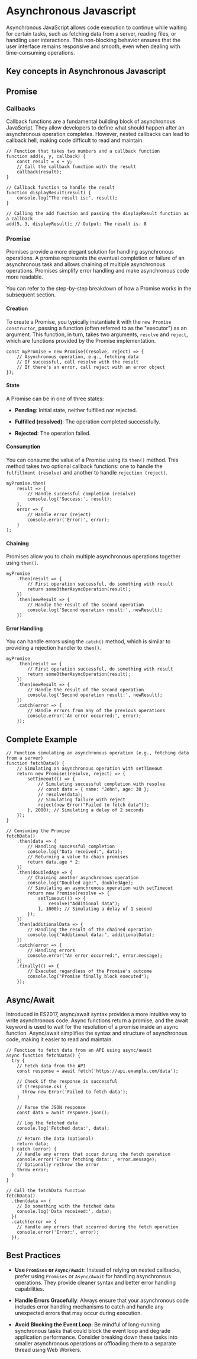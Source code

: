 # Asynchronous Javascript 

Asynchronous JavaScript allows code execution to continue while waiting for certain tasks, such as fetching data from a server, reading files, or handling user interactions. This non-blocking behavior ensures that the user interface remains responsive and smooth, even when dealing with time-consuming operations.


## Key concepts in Asynchronous Javascript

## Promise

### Callbacks

Callback functions are a fundamental building block of asynchronous JavaScript. They allow developers to define what should happen after an asynchronous operation completes. However, nested callbacks can lead to callback hell, making code difficult to read and maintain.

```
// Function that takes two numbers and a callback function
function add(x, y, callback) {
    const result = x + y;
    // Call the callback function with the result
    callback(result);
}

// Callback function to handle the result
function displayResult(result) {
    console.log("The result is:", result);
}

// Calling the add function and passing the displayResult function as a callback
add(5, 3, displayResult); // Output: The result is: 8
```


### Promise 

Promises provide a more elegant solution for handling asynchronous operations. A promise represents the eventual completion or failure of an asynchronous task and allows chaining of multiple asynchronous operations. Promises simplify error handling and make asynchronous code more readable.

You can refer to the step-by-step breakdown of how a Promise works in the subsequent section.

#### Creation 

To create a Promise, you typically instantiate it with the `new Promise constructor`, passing a function (often referred to as the "executor") as an argument. This function, in turn, takes two arguments, `resolve` and `reject`, which are functions provided by the Promise implementation.

```
const myPromise = new Promise((resolve, reject) => {
    // Asynchronous operation, e.g., fetching data
    // If successful, call resolve with the result
    // If there's an error, call reject with an error object
});
```


#### State

A Promise can be in one of three states:

- **Pending**: Initial state, neither fulfilled nor rejected.

- **Fulfilled (resolved)**: The operation completed successfully.

- **Rejected**: The operation failed.


#### Consumption

You can consume the value of a Promise using its `then()` method. This method takes two optional callback functions: one to handle the `fulfillment (resolve)` and another to handle `rejection (reject)`.

```
myPromise.then(
    result => {
        // Handle successful completion (resolve)
        console.log('Success:', result);
    },
    error => {
        // Handle error (reject)
        console.error('Error:', error);
    }
);
```


#### Chaining 

Promises allow you to chain multiple asynchronous operations together using `then()`.

```
myPromise
    .then(result => {
        // First operation successful, do something with result
        return someOtherAsyncOperation(result);
    })
    .then(newResult => {
        // Handle the result of the second operation
        console.log('Second operation result:', newResult);
    })
```


#### Error Handling

You can handle errors using the `catch()` method, which is similar to providing a rejection handler to `then()`.


```
myPromise
    .then(result => {
        // First operation successful, do something with result
        return someOtherAsyncOperation(result);
    })
    .then(newResult => {
        // Handle the result of the second operation
        console.log('Second operation result:', newResult);
    })
    .catch(error => {
        // Handle errors from any of the previous operations
        console.error('An error occurred:', error);
    });
```


## Complete Example

```
// Function simulating an asynchronous operation (e.g., fetching data from a server)
function fetchData() {
    // Simulating an asynchronous operation with setTimeout
    return new Promise((resolve, reject) => {
        setTimeout(() => {
            // Simulating successful completion with resolve
            // const data = { name: "John", age: 30 };
            // resolve(data);
            // Simulating failure with reject
            reject(new Error("Failed to fetch data"));
        }, 2000); // Simulating a delay of 2 seconds
    });
}

// Consuming the Promise
fetchData()
    .then(data => {
        // Handling successful completion
        console.log("Data received:", data);
        // Returning a value to chain promises
        return data.age * 2;
    })
    .then(doubledAge => {
        // Chaining another asynchronous operation
        console.log("Doubled age:", doubledAge);
        // Simulating an asynchronous operation with setTimeout
        return new Promise(resolve => {
            setTimeout(() => {
                resolve("Additional data");
            }, 1000); // Simulating a delay of 1 second
        });
    })
    .then(additionalData => {
        // Handling the result of the chained operation
        console.log("Additional data:", additionalData);
    })
    .catch(error => {
        // Handling errors
        console.error("An error occurred:", error.message);
    })
    .finally(() => {
        // Executed regardless of the Promise's outcome
        console.log("Promise finally block executed");
    });
```


## Async/Await

Introduced in ES2017, async/await syntax provides a more intuitive way to write asynchronous code. Async functions return a promise, and the await keyword is used to wait for the resolution of a promise inside an async function. Async/await simplifies the syntax and structure of asynchronous code, making it easier to read and maintain.

```
// Function to fetch data from an API using async/await
async function fetchData() {
  try {
    // Fetch data from the API
    const response = await fetch('https://api.example.com/data');
    
    // Check if the response is successful
    if (!response.ok) {
      throw new Error('Failed to fetch data');
    }
    
    // Parse the JSON response
    const data = await response.json();
    
    // Log the fetched data
    console.log('Fetched data:', data);
    
    // Return the data (optional)
    return data;
  } catch (error) {
    // Handle any errors that occur during the fetch operation
    console.error('Error fetching data:', error.message);
    // Optionally rethrow the error
    throw error;
  }
}

// Call the fetchData function
fetchData()
  .then(data => {
    // Do something with the fetched data
    console.log('Data received:', data);
  })
  .catch(error => {
    // Handle any errors that occurred during the fetch operation
    console.error('Error:', error);
  });
```


## Best Practices

- **Use `Promises` or `Async/Await`**: Instead of relying on nested callbacks, prefer using `Promises` or `Async/Await` for handling asynchronous operations. They provide cleaner syntax and better error handling capabilities.

- **Handle Errors Gracefully**: Always ensure that your asynchronous code includes error handling mechanisms to catch and handle any unexpected errors that may occur during execution.

- **Avoid Blocking the Event Loop**: Be mindful of long-running synchronous tasks that could block the event loop and degrade application performance. Consider breaking down these tasks into smaller asynchronous operations or offloading them to a separate thread using Web Workers.
